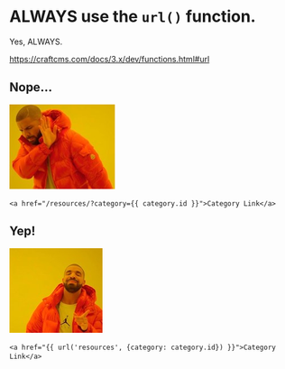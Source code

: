 # ALWAYS use the `url()` function.

Yes, ALWAYS.

https://craftcms.com/docs/3.x/dev/functions.html#url

## Nope…

![](resources/nope.jpg)

```twig
<a href="/resources/?category={{ category.id }}">Category Link</a>
```

## Yep!

![](resources/yep.jpg)

```twig
<a href="{{ url('resources', {category: category.id}) }}">Category Link</a>
```
